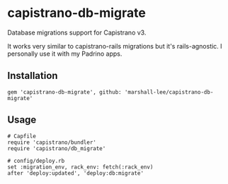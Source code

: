 # capistrano-db-migrate

Database migrations support for Capistrano v3.

It works very similar to capistrano-rails migrations but it's rails-agnostic. I personally use it with my Padrino apps.

## Installation

    gem 'capistrano-db-migrate', github: 'marshall-lee/capistrano-db-migrate'

## Usage

    # Capfile
    require 'capistrano/bundler'
    require 'capistrano/db_migrate'

    # config/deploy.rb
    set :migration_env, rack_env: fetch(:rack_env)
    after 'deploy:updated', 'deploy:db:migrate'
